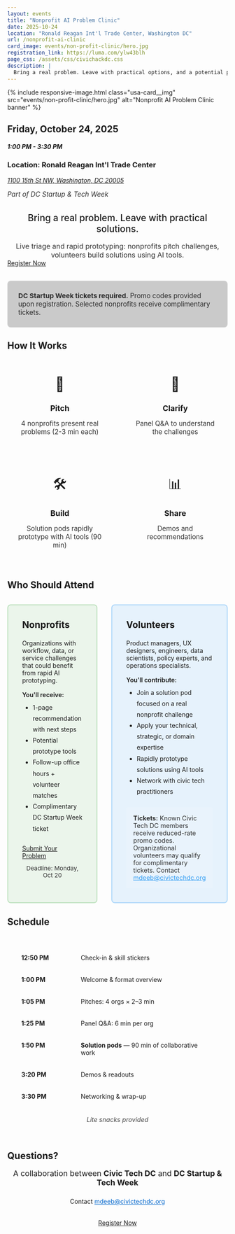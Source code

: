```yaml
---
layout: events
title: "Nonprofit AI Problem Clinic"
date: 2025-10-24
location: "Ronald Reagan Int'l Trade Center, Washington DC"
url: /nonprofit-ai-clinic
card_image: events/non-profit-clinic/hero.jpg
registration_link: https://luma.com/ylw43blh
page_css: /assets/css/civichackdc.css
description: |
  Bring a real problem. Leave with practical options, and a potential prototype. Live triage, co-design, and consulting for nonprofits.
---
```


<section class="hero">
    <div class="container">
        <div class="hero-banner">
            {% include responsive-image.html class="usa-card__img" src="events/non-profit-clinic/hero.jpg" alt="Nonprofit AI Problem Clinic banner" %}
        </div>
        <h2>
            <b>Friday, October 24, 2025</b>
        </h2>
        <h4>
            <i>1:00 PM - 3:30 PM</i>
        </h4>
        <h3>
            <b>Location:</b> Ronald Reagan Int'l Trade Center
        </h3>
        <p>
            <i><a href="https://www.google.com/maps/place/Ronald+Reagan+Building+and+International+Trade+Center/@38.8939166,-77.0333552,17z/data=!3m2!4b1!5s0x89b7b79834dbe373:0xb7c7c885878a90f4!4m6!3m5!1s0x89b7b799cd314b7f:0x2e78c9142e08889d!8m2!3d38.8939166!4d-77.0307749!16zL20vMDM2MDk0?entry=ttu&g_ep=EgoyMDI1MTAwMS4wIKXMDSoASAFQAw%3D%3D"
               target="_blank"
               rel="noopener noreferrer"
               style="color: inherit;
                      text-decoration: underline">1100 15th St NW, Washington, DC 20005</a></i>
        </p>
        <p style="font-size: 0.95rem;
                  opacity: 0.9;
                  margin-top: 0.5rem">
            <i>Part of DC Startup & Tech Week</i>
        </p>
        <br />
        <p style="font-size: 1.3rem;
                  text-align: center;
                  max-width: 800px;
                  margin: 0 auto;
                  font-weight: 500">
            Bring a real problem. Leave with practical solutions.
        </p>
        <br />
        <p style="font-size: 1rem;
                  text-align: center;
                  max-width: 800px;
                  margin: 0 auto;
                  opacity: 0.9">
            Live triage and rapid prototyping: nonprofits pitch challenges, volunteers build solutions using AI tools.
        </p>
        <div class="cta-buttons">
            <a href="https://luma.com/ylw43blh" class="btn btn-secondary">Register Now</a>
        </div>
        <div style="margin-top: 2rem;
                    padding: 1.5rem;
                    background: rgba(0,0,0,0.2);
                    border-radius: 8px;
                    border: 1px solid rgba(255,255,255,0.2)">
            <p style="margin: 0;
                      font-size: 0.95rem;
                      opacity: 0.9">
                <strong>DC Startup Week tickets required.</strong> Promo codes provided upon registration. Selected nonprofits receive complimentary tickets.
            </p>
        </div>
    </div>
</section>

<section class="section">
    <div class="container">
        <h2 class="section-title">How It Works</h2>
        <div style="max-width: 800px; margin: 0 auto;">
            <div style="display: grid;
                        grid-template-columns: repeat(auto-fit, minmax(200px, 1fr));
                        gap: 1.5rem;
                        margin-top: 2rem">
                <div style="text-align: center;
                           padding: 1.5rem;
                           background: rgba(255,255,255,0.05);
                           border-radius: 8px">
                    <div style="font-size: 2rem; margin-bottom: 0.5rem;">🎤</div>
                    <h3 style="font-size: 1.1rem; margin-bottom: 0.5rem;">Pitch</h3>
                    <p style="font-size: 0.95rem; opacity: 0.9;">4 nonprofits present real problems (2-3 min each)</p>
                </div>
                <div style="text-align: center;
                           padding: 1.5rem;
                           background: rgba(255,255,255,0.05);
                           border-radius: 8px">
                    <div style="font-size: 2rem; margin-bottom: 0.5rem;">💬</div>
                    <h3 style="font-size: 1.1rem; margin-bottom: 0.5rem;">Clarify</h3>
                    <p style="font-size: 0.95rem; opacity: 0.9;">Panel Q&A to understand the challenges</p>
                </div>
                <div style="text-align: center;
                           padding: 1.5rem;
                           background: rgba(255,255,255,0.05);
                           border-radius: 8px">
                    <div style="font-size: 2rem; margin-bottom: 0.5rem;">🛠️</div>
                    <h3 style="font-size: 1.1rem; margin-bottom: 0.5rem;">Build</h3>
                    <p style="font-size: 0.95rem; opacity: 0.9;">Solution pods rapidly prototype with AI tools (90 min)</p>
                </div>
                <div style="text-align: center;
                           padding: 1.5rem;
                           background: rgba(255,255,255,0.05);
                           border-radius: 8px">
                    <div style="font-size: 2rem; margin-bottom: 0.5rem;">📊</div>
                    <h3 style="font-size: 1.1rem; margin-bottom: 0.5rem;">Share</h3>
                    <p style="font-size: 0.95rem; opacity: 0.9;">Demos and recommendations</p>
                </div>
            </div>
        </div>
    </div>
</section>

<section class="section alt">
    <div class="container">
        <h2 class="section-title">Who Should Attend</h2>
        <div style="max-width: 900px; margin: 2rem auto 0;">
            <div style="display: grid;
                        grid-template-columns: 1fr 1fr;
                        gap: 2rem">
                <div style="padding: 2rem;
                           background: rgba(76, 175, 80, 0.1);
                           border-radius: 8px;
                           border: 2px solid rgba(76, 175, 80, 0.3)">
                    <h3 style="margin-top: 0; font-size: 1.3rem;">Nonprofits</h3>
                    <p style="margin-bottom: 1rem;">
                        Organizations with workflow, data, or service challenges that could benefit from rapid AI prototyping.
                    </p>
                    <p style="font-weight: 600; margin-bottom: 0.5rem;">You'll receive:</p>
                    <ul style="margin: 0; padding-left: 1.5rem; line-height: 1.8;">
                        <li>1-page recommendation with next steps</li>
                        <li>Potential prototype tools</li>
                        <li>Follow-up office hours + volunteer matches</li>
                        <li>Complimentary DC Startup Week ticket</li>
                    </ul>
                    <div class="cta-buttons" style="margin-top: 1.5rem">
                        <a href="https://forms.gle/kzret5HdgJ5xiZiK7" class="btn btn-secondary">Submit Your Problem</a>
                    </div>
                    <p style="font-size: 0.85rem;
                              margin-top: 0.75rem;
                              text-align: center;
                              opacity: 0.9">
                        Deadline: Monday, Oct 20
                    </p>
                </div>
                <div style="padding: 2rem;
                           background: rgba(33, 150, 243, 0.1);
                           border-radius: 8px;
                           border: 2px solid rgba(33, 150, 243, 0.3)">
                    <h3 style="margin-top: 0; font-size: 1.3rem;">Volunteers</h3>
                    <p style="margin-bottom: 1rem;">
                        Product managers, UX designers, engineers, data scientists, policy experts, and operations specialists.
                    </p>
                    <p style="font-weight: 600; margin-bottom: 0.5rem;">You'll contribute:</p>
                    <ul style="margin: 0; padding-left: 1.5rem; line-height: 1.8;">
                        <li>Join a solution pod focused on a real nonprofit challenge</li>
                        <li>Apply your technical, strategic, or domain expertise</li>
                        <li>Rapidly prototype solutions using AI tools</li>
                        <li>Network with civic tech practitioners</li>
                    </ul>
                    <div style="margin-top: 1.5rem;
                               padding: 1rem;
                               background: rgba(255,255,255,0.1);
                               border-radius: 4px">
                        <p style="margin: 0;
                                  font-size: 0.9rem;
                                  opacity: 0.9">
                            <strong>Tickets:</strong> Known Civic Tech DC members receive reduced-rate promo codes. Organizational volunteers may qualify for complimentary tickets. Contact <a href="mailto:mdeeb@civictechdc.org" style="color: #2196F3; text-decoration: underline">mdeeb@civictechdc.org</a>
                        </p>
                    </div>
                </div>
            </div>
        </div>
    </div>
</section>

<section class="section">
    <div class="container">
        <h2 class="section-title">Schedule</h2>
        <div style="max-width: 600px; margin: 0 auto;">
            <div style="background: rgba(255,255,255,0.1);
                        padding: 2rem;
                        border-radius: 8px">
                <div style="display: grid;
                           gap: 0.5rem">
                    <div style="display: grid;
                               grid-template-columns: 120px 1fr;
                               gap: 1rem;
                               padding: 0.75rem 0">
                        <strong>12:50 PM</strong>
                        <span>Check-in & skill stickers</span>
                    </div>
                    <div style="display: grid;
                               grid-template-columns: 120px 1fr;
                               gap: 1rem;
                               padding: 0.75rem 0;
                               border-top: 1px solid rgba(255,255,255,0.1)">
                        <strong>1:00 PM</strong>
                        <span>Welcome & format overview</span>
                    </div>
                    <div style="display: grid;
                               grid-template-columns: 120px 1fr;
                               gap: 1rem;
                               padding: 0.75rem 0;
                               border-top: 1px solid rgba(255,255,255,0.1)">
                        <strong>1:05 PM</strong>
                        <span>Pitches: 4 orgs × 2–3 min</span>
                    </div>
                    <div style="display: grid;
                               grid-template-columns: 120px 1fr;
                               gap: 1rem;
                               padding: 0.75rem 0;
                               border-top: 1px solid rgba(255,255,255,0.1)">
                        <strong>1:25 PM</strong>
                        <span>Panel Q&A: 6 min per org</span>
                    </div>
                    <div style="display: grid;
                               grid-template-columns: 120px 1fr;
                               gap: 1rem;
                               padding: 0.75rem 0;
                               border-top: 1px solid rgba(255,255,255,0.1);
                               background: rgba(255,255,255,0.05);
                               margin: 0 -1rem;
                               padding-left: 1rem;
                               padding-right: 1rem">
                        <strong>1:50 PM</strong>
                        <span><strong>Solution pods</strong> — 90 min of collaborative work</span>
                    </div>
                    <div style="display: grid;
                               grid-template-columns: 120px 1fr;
                               gap: 1rem;
                               padding: 0.75rem 0;
                               border-top: 1px solid rgba(255,255,255,0.1)">
                        <strong>3:20 PM</strong>
                        <span>Demos & readouts</span>
                    </div>
                    <div style="display: grid;
                               grid-template-columns: 120px 1fr;
                               gap: 1rem;
                               padding: 0.75rem 0;
                               border-top: 1px solid rgba(255,255,255,0.1)">
                        <strong>3:30 PM</strong>
                        <span>Networking & wrap-up</span>
                    </div>
                </div>
                <p style="margin-top: 1.5rem;
                          margin-bottom: 0;
                          text-align: center;
                          font-style: italic;
                          opacity: 0.8;
                          font-size: 0.9rem">
                    Lite snacks provided
                </p>
            </div>
        </div>
    </div>
</section>

<section class="section alt">
    <div class="container">
        <h2 class="section-title">Questions?</h2>
        <div style="max-width: 700px; margin: 0 auto; text-align: center;">
            <p style="font-size: 1.1rem; margin-bottom: 1.5rem;">
                A collaboration between <strong>Civic Tech DC</strong> and <strong>DC Startup & Tech Week</strong>
            </p>
            <p style="margin-bottom: 2rem;">
                Contact <a href="mailto:mdeeb@civictechdc.org" style="color: #0066cc; text-decoration: underline">mdeeb@civictechdc.org</a>
            </p>
            <div class="cta-buttons">
                <a href="https://luma.com/ylw43blh" class="btn btn-secondary">Register Now</a>
            </div>
        </div>
    </div>
</section>
